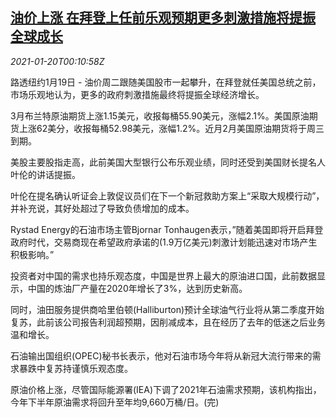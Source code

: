 <!--1611102195000-->
[油价上涨 在拜登上任前乐观预期更多刺激措施将提振全球成长](https://cn.reuters.com/article/global-oil-0119-tues-idCNKBS29P00B)
------

<div><i>2021-01-20T00:10:58Z</i></div><p>路透纽约1月19日 - 油价周二跟随美国股市一起攀升，在拜登就任美国总统之前，市场乐观地认为，更多的政府刺激措施最终将提振全球经济增长。</p><p>3月布兰特原油期货上涨1.15美元，收报每桶55.90美元，涨幅2.1%。美国原油期货上涨62美分，收报每桶52.98美元，涨幅1.2%。近月2月美国原油期货将于周三到期。</p><p>美股主要股指走高，此前美国大型银行公布乐观业绩，同时还受到美国财长提名人叶伦的讲话提振。</p><p>叶伦在提名确认听证会上敦促议员们在下一个新冠救助方案上“采取大规模行动”，并补充说，其好处超过了导致负债增加的成本。</p><p>Rystad Energy的石油市场主管Bjornar Tonhaugen表示，”随着美国即将开启拜登政府时代，交易商现在希望政府承诺的(1.9万亿美元)刺激计划能迅速对市场产生积极影响。”</p><p>投资者对中国的需求也持乐观态度，中国是世界上最大的原油进口国，此前数据显示，中国的炼油厂产量在2020年增长了3%，达到历史新高。</p><p>同时，油田服务提供商哈里伯顿(Halliburton)预计全球油气行业将从第二季度开始复苏，此前该公司报告利润超预期，因削减成本，且在经历了去年的低迷之后业务温和增长。</p><p>石油输出国组织(OPEC)秘书长表示，他对石油市场今年将从新冠大流行带来的需求暴跌中复苏持谨慎乐观态度。</p><p>原油价格上涨，尽管国际能源署(IEA)下调了2021年石油需求预期，该机构指出，今年下半年原油需求将回升至年均9,660万桶/日。(完)</p>
